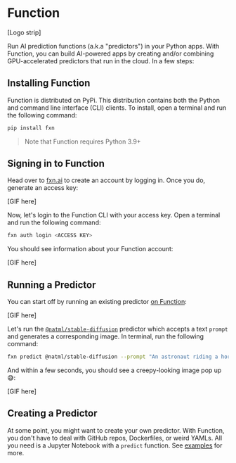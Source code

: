 # Function

[Logo strip]

Run AI prediction functions (a.k.a "predictors") in your Python apps. With Function, you can build AI-powered apps by creating and/or combining GPU-accelerated predictors that run in the cloud. In a few steps:

## Installing Function
Function is distributed on PyPi. This distribution contains both the Python and command line interface (CLI) clients. To install, open a terminal and run the following command:
```sh
pip install fxn
```

> Note that Function requires Python 3.9+

## Signing in to Function
Head over to [fxn.ai](https://fxn.ai) to create an account by logging in. Once you do, generate an access key:

[GIF here]

Now, let's login to the Function CLI with your access key. Open a terminal and run the following command:
```sh
fxn auth login <ACCESS KEY>
```

You should see information about your Function account:

[GIF here]

## Running a Predictor
You can start off by running an existing predictor [on Function](https://fxn.ai/explore):

[GIF here]

Let's run the [`@natml/stable-diffusion`](https://fxn.ai/@natml/stable-diffusion) predictor which accepts a text `prompt` and generates a corresponding image. In terminal, run the following command:

```sh
fxn predict @natml/stable-diffusion --prompt "An astronaut riding a horse on the moon"
```

And within a few seconds, you should see a creepy-looking image pop up 😅:

[GIF here]

## Creating a Predictor
At some point, you might want to create your own predictor. With Function, you don't have to deal with GitHub repos, Dockerfiles, or weird YAMLs. All you need is a Jupyter Notebook with a `predict` function. See [examples](examples/) for more.